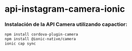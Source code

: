 # api-instagram-camera-ionic

### Instalación de la API Camera utilizando capactior:
```bash
npm install cordova-plugin-camera
npm install @ionic-native/camera
ionic cap sync
```

